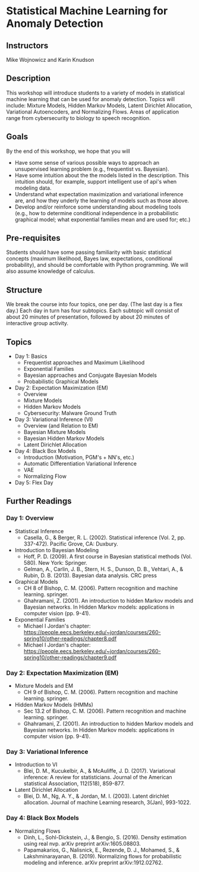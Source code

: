 # Statistical Machine Learning for Anomaly Detection 

## Instructors 
Mike Wojnowicz and Karin Knudson 


## Description
This workshop will introduce students to a variety of models in statistical machine learning that can be used for anomaly detection. Topics will include:  Mixture Models, Hidden Markov Models, Latent Dirichlet Allocation, Variational Autoencoders, and Normalizing Flows. Areas of application range from cybersecurity to biology to speech recognition. 

## Goals
By the end of this workshop, we hope that you will

* Have some sense of various possible ways to approach an unsupervised learning problem (e.g., frequentist vs. Bayesian).
* Have some intuition about the the models listed in the description.  This intuition should, for example, support intelligent use of api's when modeling data.
* Understand what expectation maximization and variational inference are, and how they underly the learning of models such as those above.
* Develop and/or reinforce some understanding about modeling tools (e.g., how to determine conditional independence in a probabilistic graphical model; what exponential families mean and are used for; etc.)


## Pre-requisites

Students should have some passing familiarity with basic statistical concepts (maximum likelihood, Bayes law, expectations, conditional probability), and should be comfortable with Python programming.  We will also assume knowledge of calculus.

## Structure 

We break the course into four topics, one per day.  (The last day is a flex day.)  Each day in turn has four subtopics.  Each subtopic will consist of about 20 minutes of presentation, followed by about 20 minutes of interactive group activity.   

## Topics

* Day 1: Basics 
    * Frequentist approaches and Maximum Likelihood 
    * Exponential Families 
    * Bayesian approaches and Conjugate Bayesian Models
    * Probabilistic Graphical Models
* Day 2: Expectation Maximization (EM) 
    * Overview
    * Mixture Models
    * Hidden Markov Models
    * Cybersecurity:  Malware Ground Truth 
* Day 3: Variational Inference (VI)
    * Overview (and Relation to EM) 
    * Bayesian Mixture Models
    * Bayesian Hidden Markov Models
    * Latent Dirichlet Allocation 
* Day 4: Black Box Models 
    * Introduction (Motivation, PGM's + NN's, etc.) 
    * Automatic Differentiation Variational Inference
    * VAE 
    * Normalizing Flow
* Day 5: Flex Day 


## Further Readings

### Day 1: Overview 
* Statistical Inference
   * Casella, G., & Berger, R. L. (2002). Statistical inference (Vol. 2, pp. 337-472). Pacific Grove, CA: Duxbury. 
* Introduction to Bayesian Modeling
	* Hoff, P. D. (2009). A first course in Bayesian statistical methods (Vol. 580). New York: Springer.
	* Gelman, A., Carlin, J. B., Stern, H. S., Dunson, D. B., Vehtari, A., & Rubin, D. B. (2013). Bayesian data analysis. CRC press
* Graphical Models
	* CH 8 of Bishop, C. M. (2006). Pattern recognition and machine learning. springer.
	* Ghahramani, Z. (2001). An introduction to hidden Markov models and Bayesian networks. In Hidden Markov models: applications in computer vision (pp. 9-41).
* Exponential Families
	* Michael I Jordan's chapter: https://people.eecs.berkeley.edu/~jordan/courses/260-spring10/other-readings/chapter8.pdf
	* Michael I Jordan's chapter: https://people.eecs.berkeley.edu/~jordan/courses/260-spring10/other-readings/chapter9.pdf

### Day 2: Expectation Maximization (EM)
* Mixture Models and EM  
	* CH 9 of Bishop, C. M. (2006). Pattern recognition and machine learning. springer.
* Hidden Markov Models (HMMs)
	* Sec 13.2 of Bishop, C. M. (2006). Pattern recognition and machine learning. springer.	
	* Ghahramani, Z. (2001). An introduction to hidden Markov models and Bayesian networks. In Hidden Markov models: applications in computer vision (pp. 9-41).

	
### Day 3: Variational Inference
* Introduction to VI 
	* Blei, D. M., Kucukelbir, A., & McAuliffe, J. D. (2017). Variational inference: A review for statisticians. Journal of the American statistical Association, 112(518), 859-877.
* Latent Dirichlet Allocation
	* Blei, D. M., Ng, A. Y., & Jordan, M. I. (2003). Latent dirichlet allocation. Journal of machine Learning research, 3(Jan), 993-1022.

### Day 4: Black Box Models 

* Normalizing Flows 
	* Dinh, L., Sohl-Dickstein, J., & Bengio, S. (2016). Density estimation using real nvp. arXiv preprint arXiv:1605.08803.
	* Papamakarios, G., Nalisnick, E., Rezende, D. J., Mohamed, S., & Lakshminarayanan, B. (2019). Normalizing flows for probabilistic modeling and inference. arXiv preprint arXiv:1912.02762. 
